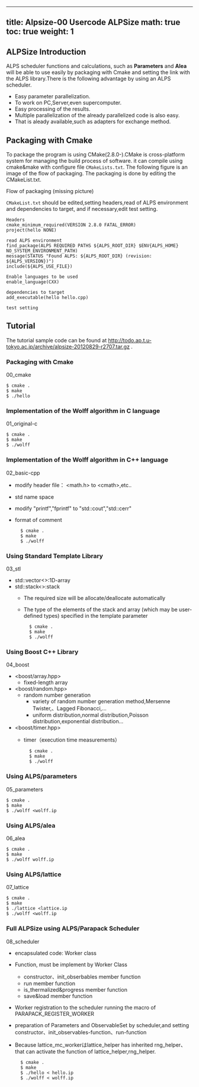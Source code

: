 
---
title: Alpsize-00 Usercode ALPSize
math: true
toc: true
weight: 1
---

## ALPSize Introduction

ALPS scheduler functions and calculations, such as **Parameters** and **Alea** will be able to use easily by packaging with Cmake and setting the link with the ALPS library.There is the following advantage by using an ALPS scheduler.

- Easy parameter parallelization.
- To work on PC,Server,even supercomputer.
- Easy processing of the results.
- Multiple parallelization of the already parallelized code is also easy.
- That is aleady available,such as adapters for exchange method.

## Packaging with Cmake

To package the program is using CMake(2.8.0-).CMake is cross-platform system for managing the build process of software. it can compile using cmake&make with configure file `CMakeLists.txt`.
The following figure is an image of the flow of packaging. The packaging is done by editing the CMakeList.txt.

Flow of packaging (missing picture)

`CMakeList.txt` should be edited,setting headers,read of ALPS environment and dependencies to target, and if necessary,edit test setting.

    Headers
    cmake_minimum_required(VERSION 2.8.0 FATAL_ERROR)
    project(hello NONE)
    
    read ALPS environment
    find_package(ALPS REQUIRED PATHS ${ALPS_ROOT_DIR} $ENV{ALPS_HOME} NO_SYSTEM_ENVIRONMENT_PATH)
    message(STATUS "Found ALPS: ${ALPS_ROOT_DIR} (revision: ${ALPS_VERSION})")
    include(${ALPS_USE_FILE})

    Enable languages to be used
    enable_language(CXX)

    dependencies to target
    add_executable(hello hello.cpp)

    test setting

## Tutorial

The tutorial sample code can be found at http://todo.ap.t.u-tokyo.ac.jp/archive/alpsize-20120829-r2707.tar.gz .

### Packaging with Cmake

00\_cmake

    $ cmake .
    $ make 
    $ ./hello

### Implementation of the Wolff algorithm in C language

01\_original-c

    $ cmake .
    $ make 
    $ ./wolff

### Implementation of the Wolff algorithm in C++ language

02\_basic-cpp

- modify header file： \<math.h\> to \<cmath\>,etc..
- std name space
- modify "printf","fprintf" to "std::cout","std::cerr"
- format of comment

        $ cmake .
        $ make 
        $ ./wolff

### Using Standard Template Library

03\_stl

- std::vector<>:1D-array
- std::stack<>:stack
    - The required size will be allocate/deallocate automatically
    - The type of the elements of the stack and array (which may be user-defined types) specified in the template parameter

            $ cmake .
            $ make
            $ ./wolff

### Using Boost C++ Library

04\_boost

- <boost/array.hpp>
    - fixed-length array
- <boost/random.hpp>
    - random number generation
        - variety of random number generation method,Mersenne Twister,、Lagged Fibonacci,...
        - uniform distribution,normal distribution,Poisson distribution,exponential distribution...
- <boost/timer.hpp>
    - timer（execution time measurements）

            $ cmake .
            $ make
            $ ./wolff

### Using ALPS/parameters

05\_parameters

    $ cmake .
    $ make
    $ ./wolff <wolff.ip

### Using ALPS/alea

06\_alea

    $ cmake .
    $ make
    $ ./wolff wolff.ip

### Using ALPS/lattice

07\_lattice

    $ cmake .
    $ make
    $ ./lattice <lattice.ip
    $ ./wolff <wolff.ip

### Full ALPSize using ALPS/Parapack Scheduler

08\_scheduler

- encapsulated code: Worker class
- Function, must be implement by Worker Class
    - constructor、init_obserbables member function
    - run member function
    - is_thermalized&progress member function
    - save&load member function
- Worker registration to the scheduler running the macro of PARAPACK_REGISTER_WORKER
- preparation of Parameters and ObservableSet by scheduler,and setting constructor、init_observables-function、run-function
- Because lattice_mc_workerはlattice\_helper has inherited rng_helper、that can activate the function of lattice_helper,rng_helper.

        $ cmake .
        $ make
        $ ./hello < hello.ip
        $ ./wolff < wolff.ip
